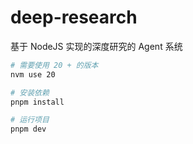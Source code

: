 # deep-research

基于 NodeJS 实现的深度研究的 Agent 系统

```bash
# 需要使用 20 + 的版本
nvm use 20

# 安装依赖
pnpm install

# 运行项目
pnpm dev
```
